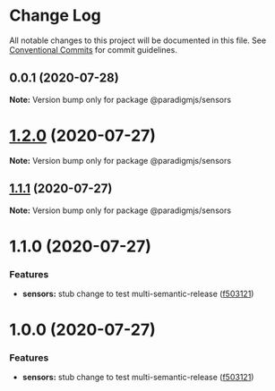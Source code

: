 # Change Log

All notable changes to this project will be documented in this file.
See [Conventional Commits](https://conventionalcommits.org) for commit guidelines.

## 0.0.1 (2020-07-28)

**Note:** Version bump only for package @paradigmjs/sensors





# [1.2.0](https://github.com/lunaris-studios/paradigm/compare/@paradigmjs/sensors@1.1.1...@paradigmjs/sensors@1.2.0) (2020-07-27)

**Note:** Version bump only for package @paradigmjs/sensors





## [1.1.1](https://github.com/lunaris-studios/paradigm/compare/@paradigmjs/sensors@1.1.0...@paradigmjs/sensors@1.1.1) (2020-07-27)

**Note:** Version bump only for package @paradigmjs/sensors





# 1.1.0 (2020-07-27)


### Features

* **sensors:** stub change to test multi-semantic-release ([f503121](https://github.com/lunaris-studios/paradigm/commit/f5031213cebb9fe3903c62de5c05f918dd89a23c))





# 1.0.0 (2020-07-27)


### Features

* **sensors:** stub change to test multi-semantic-release ([f503121](https://github.com/lunaris-studios/paradigm/commit/f5031213cebb9fe3903c62de5c05f918dd89a23c))
